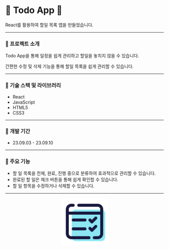 # &#128153; Todo App &#128153;

React를 활용하여 할일 목록 앱을 만들었습니다.

---


### &#128311; 프로젝트 소개

Todo App을 통해 일정을 쉽게 관리하고 할일을 놓치지 않을 수 있습니다. 

간편한 수정 및 삭제 기능을 통해 할일 목록을 쉽게 관리할 수 있습니다.

---


### &#128311; 기술 스택 및 라이브러리

- React
- JavaScript
- HTML5
- CSS3

---


### &#128311; 개발 기간

- 23.09.03 - 23.09.10

---


### &#128311; 주요 기능

- 할 일 목록을 전체, 완료, 진행 중으로 분류하여 효과적으로 관리할 수 있습니다.
- 완료된 할 일은 체크 버튼을 통해 쉽게 확인할 수 있습니다.
- 할 일 항목을 수정하거나 삭제할 수 있습니다.

---


<p align="center">
  <img src="./public/todo_app_logo.png" width="150" height="150">
</p>
